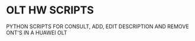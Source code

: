 # OLT HW SCRIPTS
PYTHON SCRIPTS FOR CONSULT, ADD, EDIT DESCRIPTION AND REMOVE ONT'S IN A HUAWEI OLT
